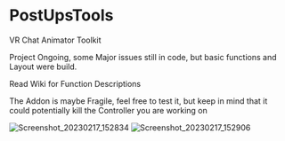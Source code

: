 # PostUpsTools
VR Chat Animator Toolkit

Project Ongoing, some Major issues still in code,
but basic functions and Layout were build.

Read Wiki for Function Descriptions

The Addon is maybe Fragile, feel free to test it, but keep in mind that it could potentially kill the Controller you are working on

![Screenshot_20230217_152834](https://user-images.githubusercontent.com/93488236/219683053-4555ea7c-9d12-4ca5-bea0-31603598ce2b.png)
![Screenshot_20230217_152906](https://user-images.githubusercontent.com/93488236/219683056-1741e63f-4cdd-4455-9f7a-cc6a7cd5a155.png)
